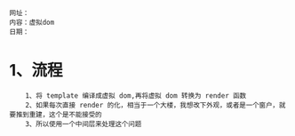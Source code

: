 ##

    网址：
    内容：虚拟dom
    日期：

# 1、流程

        1、将 template 编译成虚拟 dom,再将虚拟 dom 转换为 render 函数
        2、如果每次直接 render 的化，相当于一个大楼，我想改下外观，或者是一个窗户，就要推到重建，这个是不能接受的
        3、所以使用一个中间层来处理这个问题
